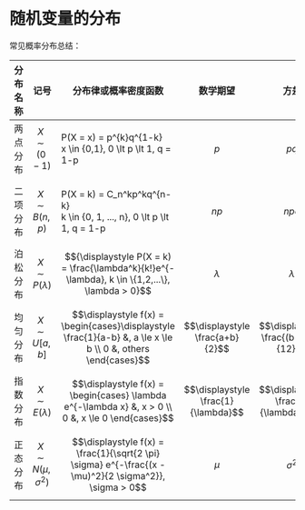 # 随机变量的分布

常见概率分布总结：

| 分布名称 | 记号                          | 分布律或概率密度函数                                                                                                                              | 数学期望                                | 方差                                    |
| ---- | --------------------------- | --------------------------------------------------------------------------------------------------------------------------------------- | ----------------------------------- | ------------------------------------- |
| 两点分布 | $$X \sim (0-1)$$            | <p><span class="math">P(X = x) = p^{k}q^{1-k}</span><br><span class="math">x \in \{0,1\}, 0 \lt p \lt 1, q = 1-p</span></p>             | $$p$$                               | $$pq$$                                |
| 二项分布 | $$X \sim B(n, p)$$          | <p><span class="math">P(X = k) = C_n^kp^kq^{n-k}</span><br><span class="math">k \in \{0, 1, ..., n\}, 0 \lt p \lt 1, q = 1-p</span></p> | $$np$$                              | $$npq$$                               |
| 泊松分布 | $$X \sim P(\lambda)$$       | $${\displaystyle P(X = k) = \frac{\lambda^k}{k!}e^{-\lambda}, k \in \{1,2,...\}, \lambda > 0}$$                                         | $$\lambda$$                         | $$\lambda$$                           |
| 均匀分布 | $$X \sim U[a,b]$$           | $$\displaystyle f(x) = \begin{cases}\displaystyle \frac{1}{a-b} &, a \le x \le b \\ 0 &, others \end{cases}$$                           | $$\displaystyle \frac{a+b}{2}$$     | $$\displaystyle \frac{(b-a)^2}{12}$$  |
| 指数分布 | $$X \sim E(\lambda)$$       | $$\displaystyle f(x) = \begin{cases} \lambda e^{-\lambda x} &, x > 0 \\ 0 &, x \le 0 \end{cases}$$                                      | $$\displaystyle \frac{1}{\lambda}$$ | $$\displaystyle \frac{1}{\lambda^2}$$ |
| 正态分布 | $$X \sim N(\mu, \sigma^2)$$ | $$\displaystyle f(x) = \frac{1}{\sqrt{2 \pi} \sigma} e^{-\frac{(x - \mu)^2}{2 \sigma^2}}, \sigma > 0$$                                  | $$\mu$$                             | $$\sigma^2$$                          |
